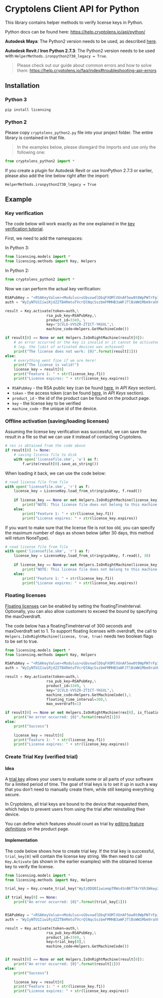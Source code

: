 # Cryptolens Client API for Python

This library contains helper methods to verify license keys in Python.

Python docs can be found here: https://help.cryptolens.io/api/python/

**Autodesk Maya**: The Python2 version needs to be used, as described [here](https://cryptolens.io/2019/07/autodesk-maya-plugin-software-licensing/).

**Autodesk Revit / Iron Python 2.7.3**: The Python2 version needs to be used with `HelperMethods.ironpython2730_legacy = True`.

> Please check out our guide about common errors and how to solve them: https://help.cryptolens.io/faq/index#troubleshooting-api-errors

## Installation

### Python 3
```
pip install licensing
```

### Python 2
Please copy `cryptolens_python2.py` file into your project folder. The entire library is contained in that file.
> In the examples below, please disregard the imports and use only the following one:

```python
from cryptolens_python2 import *
```

If you create a plugin for Autodesk Revit or use IronPython 2.7.3 or earlier, please also add the line below right after the import:

```
HelperMethods.ironpython2730_legacy = True
```

## Example

### Key verification

The code below will work exactly as the one explained in the [key verification tutorial](https://help.cryptolens.io/examples/key-verification).

First, we need to add the namespaces:

In Python 3:
```python
from licensing.models import *
from licensing.methods import Key, Helpers
```

In Python 2:

```python
from cryptolens_python2 import *
```

Now we can perform the actual key verification:

```python
RSAPubKey = "<RSAKeyValue><Modulus>sGbvxwdlDbqFXOMlVUnAF5ew0t0WpPW7rFpI5jHQOFkht/326dvh7t74RYeMpjy357NljouhpTLA3a6idnn4j6c3jmPWBkjZndGsPL4Bqm+fwE48nKpGPjkj4q/yzT4tHXBTyvaBjA8bVoCTnu+LiC4XEaLZRThGzIn5KQXKCigg6tQRy0GXE13XYFVz/x1mjFbT9/7dS8p85n8BuwlY5JvuBIQkKhuCNFfrUxBWyu87CFnXWjIupCD2VO/GbxaCvzrRjLZjAngLCMtZbYBALksqGPgTUN7ZM24XbPWyLtKPaXF2i4XRR9u6eTj5BfnLbKAU5PIVfjIS+vNYYogteQ==</Modulus><Exponent>AQAB</Exponent></RSAKeyValue>"
auth = "WyIyNTU1IiwiRjdZZTB4RmtuTVcrQlNqcSszbmFMMHB3aWFJTlBsWW1Mbm9raVFyRyJd=="

result = Key.activate(token=auth,\
                   rsa_pub_key=RSAPubKey,\
                   product_id=3349, \
                   key="ICVLD-VVSZR-ZTICT-YKGXL",\
                   machine_code=Helpers.GetMachineCode())

if result[0] == None or not Helpers.IsOnRightMachine(result[0]):
    # an error occurred or the key is invalid or it cannot be activated
    # (eg. the limit of activated devices was achieved)
    print("The license does not work: {0}".format(result[1]))
else:
    # everything went fine if we are here!
    print("The license is valid!")
    license_key = result[0]
    print("Feature 1: " + str(license_key.f1))
    print("License expires: " + str(license_key.expires))
```

* `RSAPubKey` - the RSA public key (can be found [here](https://app.cryptolens.io/docs/api/v3/QuickStart#api-keys), in *API Keys* section).
* `token` - the access token (can be found [here](https://app.cryptolens.io/docs/api/v3/QuickStart#api-keys), in *API Keys* section).
* `product_id` - the id of the product can be found on the product page.
* `key` - the license key to be verified
* `machine_code` - the unique id of the device.

### Offline activation (saving/loading licenses)

Assuming the license key verification was successful, we can save the result in a file so that we can use it instead of contacting Cryptolens.

```python
# res is obtained from the code above
if result[0] != None:
    # saving license file to disk
    with open('licensefile.skm', 'w') as f:
        f.write(result[0].save_as_string())
```

When loading it back, we can use the code below:

```python
# read license file from file
with open('licensefile.skm', 'r') as f:
    license_key = LicenseKey.load_from_string(pubKey, f.read())
    
    if license_key == None or not Helpers.IsOnRightMachine(license_key):
        print("NOTE: This license file does not belong to this machine.")
    else:
        print("Feature 1: " + str(license_key.f1))
        print("License expires: " + str(license_key.expires))
```

If you want to make sure that the license file is not too old, you can specify the maximum number of days as shown below (after 30 days, this method will return NoneType).

```python
# read license file from file
with open('licensefile.skm', 'r') as f:
    license_key = LicenseKey.load_from_string(pubKey, f.read(), 30)
    
    if license_key == None or not Helpers.IsOnRightMachine(license_key):
        print("NOTE: This license file does not belong to this machine.")
    else:
        print("Feature 1: " + str(license_key.f1))
        print("License expires: " + str(license_key.expires))
```

### Floating licenses
[Floating licenses](https://help.cryptolens.io/licensing-models/floating) can be enabled by setting the floatingTimeInterval. Optionally, you can also allow customers to exceed the bound by specifying the maxOverdraft.

The code below has a floatingTimeInterval of 300 seconds and maxOverdraft set to 1. To support floating licenses with overdraft, the call to `Helpers.IsOnRightMachine(license, true, true)` needs two boolean flags to be set to true.

```python
from licensing.models import *
from licensing.methods import Key, Helpers

RSAPubKey = "<RSAKeyValue><Modulus>sGbvxwdlDbqFXOMlVUnAF5ew0t0WpPW7rFpI5jHQOFkht/326dvh7t74RYeMpjy357NljouhpTLA3a6idnn4j6c3jmPWBkjZndGsPL4Bqm+fwE48nKpGPjkj4q/yzT4tHXBTyvaBjA8bVoCTnu+LiC4XEaLZRThGzIn5KQXKCigg6tQRy0GXE13XYFVz/x1mjFbT9/7dS8p85n8BuwlY5JvuBIQkKhuCNFfrUxBWyu87CFnXWjIupCD2VO/GbxaCvzrRjLZjAngLCMtZbYBALksqGPgTUN7ZM24XbPWyLtKPaXF2i4XRR9u6eTj5BfnLbKAU5PIVfjIS+vNYYogteQ==</Modulus><Exponent>AQAB</Exponent></RSAKeyValue>"
auth = "WyIyNTU1IiwiRjdZZTB4RmtuTVcrQlNqcSszbmFMMHB3aWFJTlBsWW1Mbm9raVFyRyJd=="

result = Key.activate(token=auth,\
                   rsa_pub_key=RSAPubKey,\
                   product_id=3349, \
                   key="ICVLD-VVSZR-ZTICT-YKGXL",\
                   machine_code=Helpers.GetMachineCode(),\
                   floating_time_interval=300,\
                   max_overdraft=1)

if result[0] == None or not Helpers.IsOnRightMachine(res[0], is_floating_license=True, allow_overdraft=True):
    print("An error occurred: {0}".format(result[1]))
else:
    print("Success")
    
    license_key = result[0]
    print("Feature 1: " + str(license_key.f1))
    print("License expires: " + str(license_key.expires))
```

### Create Trial Key (verified trial)

#### Idea

A [trial key](https://help.cryptolens.io/examples/verified-trials) allows your users to evaluate some or all parts of your software for a limited period of time. The goal of trial keys is to set it up in such a way that you don’t need to manually create them, while still keeping everything secure.

In Cryptolens, all trial keys are bound to the device that requested them, which helps to prevent users from using the trial after reinstalling their device.

You can define which features should count as trial by [editing feature definitions](https://help.cryptolens.io/web-interface/feature-definitions) on the product page.

#### Implementation

The code below shows how to create trial key. If the trial key is successful, `trial_key[0]` will contain the license key string. We then need to call `Key.Activate` (as shown in the earlier examples) with the obtained license key to verify the license.

```python
from licensing.models import *
from licensing.methods import Key, Helpers

trial_key = Key.create_trial_key("WyIzODQ0IiwiempTRWs4SnBKTTArYUh3WkwyZ0VwQkVyeTlUVkRWK2ZTOS8wcTBmaCJd", 3941, Helpers.GetMachineCode())

if trial_key[0] == None:
    print("An error occurred: {0}".format(trial_key[1]))


RSAPubKey = "<RSAKeyValue><Modulus>sGbvxwdlDbqFXOMlVUnAF5ew0t0WpPW7rFpI5jHQOFkht/326dvh7t74RYeMpjy357NljouhpTLA3a6idnn4j6c3jmPWBkjZndGsPL4Bqm+fwE48nKpGPjkj4q/yzT4tHXBTyvaBjA8bVoCTnu+LiC4XEaLZRThGzIn5KQXKCigg6tQRy0GXE13XYFVz/x1mjFbT9/7dS8p85n8BuwlY5JvuBIQkKhuCNFfrUxBWyu87CFnXWjIupCD2VO/GbxaCvzrRjLZjAngLCMtZbYBALksqGPgTUN7ZM24XbPWyLtKPaXF2i4XRR9u6eTj5BfnLbKAU5PIVfjIS+vNYYogteQ==</Modulus><Exponent>AQAB</Exponent></RSAKeyValue>"
auth = "WyIyNTU1IiwiRjdZZTB4RmtuTVcrQlNqcSszbmFMMHB3aWFJTlBsWW1Mbm9raVFyRyJd=="

result = Key.activate(token=auth,\
                   rsa_pub_key=RSAPubKey,\
                   product_id=3349, \
                   key=trial_key[0],\
                   machine_code=Helpers.GetMachineCode())


if result[0] == None or not Helpers.IsOnRightMachine(result[0]):
    print("An error occurred: {0}".format(result[1]))
else:
    print("Success")
    
    license_key = result[0]
    print("Feature 1: " + str(license_key.f1))
    print("License expires: " + str(license_key.expires))
```
